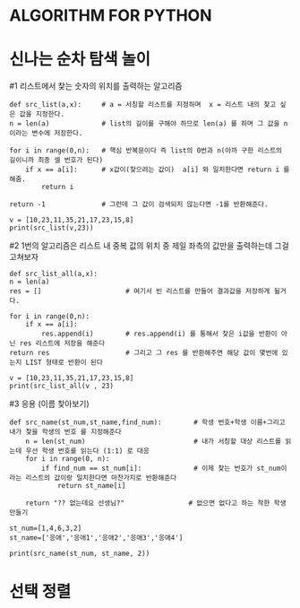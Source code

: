 # ALGORITHM FOR PYTHON

# 신나는 순차 탐색 놀이
#1 리스트에서 찿는 숫자의 위치를 출력하는 알고리즘

    def src_list(a,x):     # a = 서칭할 리스트를 지정하며  x = 리스트 내의 찿고 싶은 값을 지정한다.
    n = len(a)             # list의 길이를 구해야 하므로 len(a) 를 하며 그 값을 n 이라는 변수에 저장한다.
    
    for i in range(0,n):   # 핵심 반복문이다 즉 list의 0번과 n(아까 구한 리스트의 길이니까 최종 셀 번호가 된다)
        if x == a[i]:      # x값이(찿으려는 값이)  a[i] 와 일치한다면 return i 를 해줌.
            return i
            
    return -1              # 그런데 그 값이 검색되지 않는다면 -1를 반환해준다.
    
    v = [10,23,11,35,21,17,23,15,8]
    print(src_list(v,23))

#2 1번의 알고리즘은 리스트 내 중복 값의 위치 중 제일 좌측의 값만을 출력하는데 그걸 고쳐보자

    def src_list_all(a,x):
    n = len(a)
    res = []                     # 여기서 빈 리스트를 만들어 결과값을 저장하게 될거다.

    for i in range(0,n):
        if x == a[i]:
            res.append(i)        # res.append(i) 를 통해서 찿은 i값을 반환이 아닌 res 리스트에 저장을 해준다
    return res                   # 그리고 그 res 를 반환해주면 해당 값이 몇번에 있는지 LIST 형태로 반환이 된다
    
    v = [10,23,11,35,21,17,23,15,8]
    print(src_list_all(v , 23)

#3 응용 (이름 찿아보기)

    def src_name(st_num,st_name,find_num):        # 학생 번호+학생 이름+그리고 내가 찿을 학생의 번호 를 지정해준다
        n = len(st_num)                           # 내가 서칭할 대상 리스트를 읽는데 우선 학생 번호를 읽는다 (1:1) 로 대응
        for i in range(0, n):
            if find_num == st_num[i]:             # 이제 찿는 번호가 st_num이라는 리스트의 값이랑 일치한다면 마찬가지로 반환해준다
                return st_name[i]
        
        return "?? 없는데요 선생님?"                # 없으면 없다고 하는 착한 학생 만들기
    
    st_num=[1,4,6,3,2]
    st_name=['응애','응애1','응애2','응애3','응애4']
    
    print(src_name(st_num, st_name, 2))

# 선택 정렬
